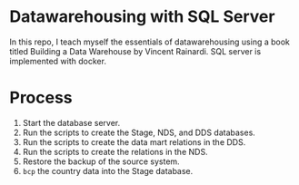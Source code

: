 # Datawarehousing with SQL Server

In this repo, I teach myself the essentials of datawarehousing using a book titled  Building a Data Warehouse by Vincent Rainardi. SQL server is implemented with docker.


# Process

1. Start the database server.
2. Run the scripts to create the Stage, NDS, and DDS databases.
3. Run the scripts to create the data mart relations in the DDS.
4. Run the scripts to create the relations in the NDS.
5. Restore the backup of the source system.
6. ```bcp``` the country data into the Stage database.

